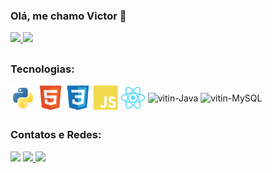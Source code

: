 ### Olá, me chamo Victor 👋

<div>
  <a href="https://github.com/anuraghazra/github-readme-stats">
    <img width="45%" src="https://github-readme-stats.vercel.app/api?username=victormaiad&show_icons=true&theme=dracula&include_all_commits=true&count_private=true"/>
    <img width="40.5%" src="https://github-readme-stats.vercel.app/api/top-langs/?username=victormaiad&layout=compact&langs_count=7&theme=dracula"/>
  </a>
</div>

## <!--Linha-->

### Tecnologias:
<div style="display: inline_block">
  <img align="center" alt="vitin-Python" width="40" src="https://raw.githubusercontent.com/devicons/devicon/master/icons/python/python-original.svg"/>
  <img align="center" alt="vitin-HTML" width="40" src="https://raw.githubusercontent.com/devicons/devicon/master/icons/html5/html5-original.svg"/>
  <img align="center" alt="vitin-CSS" width="40" src="https://raw.githubusercontent.com/devicons/devicon/master/icons/css3/css3-original.svg"/>
  <img align="center" alt="vitin-Js" width="40" src="https://raw.githubusercontent.com/devicons/devicon/master/icons/javascript/javascript-plain.svg"/>
  <img align="center" alt="vitin-React" width="40" src="https://raw.githubusercontent.com/devicons/devicon/master/icons/react/react-original.svg"/>
  <img align="center" alt="vitin-Java" width="40" src="https://cdn.jsdelivr.net/gh/devicons/devicon/icons/java/java-original.svg"/>
  <img align="center" alt="vitin-MySQL" width="40" src="https://cdn.jsdelivr.net/gh/devicons/devicon/icons/mysql/mysql-original-wordmark.svg"/>
</div>
 
## <!--Linha-->
 
### Contatos e Redes:
<div> 
  <a href="https://instagram.com/victor_maiad" target="_blank"><img src="https://img.shields.io/badge/-Instagram-%23E4405F?style=for-the-badge&logo=instagram&logoColor=white" target="_blank"></a>
  <a href = "mailto:victor.maia.dias2002@gmail.com"><img src="https://img.shields.io/badge/Gmail-D14836?style=for-the-badge&logo=gmail&logoColor=white" target="_blank"> </a>   
  <a href="https://www.linkedin.com/in/victor-maia-498557243" target="_blank"><img src="https://img.shields.io/badge/-LinkedIn-%230077B5?style=for-the-badge&logo=linkedin&logoColor=white" target="_blank"></a> 
</div>
